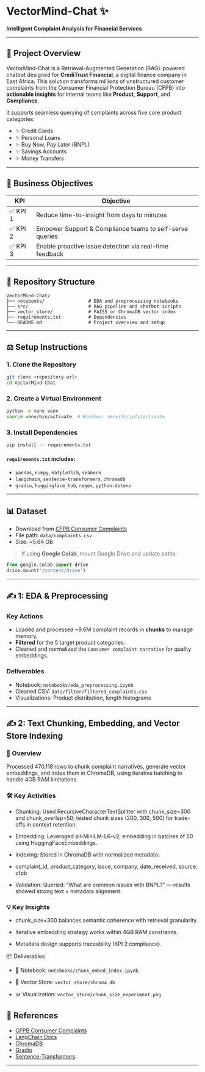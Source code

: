 # VectorMind-Chat ✨

**Intelligent Complaint Analysis for Financial Services**

---

## 📅 Project Overview

VectorMind-Chat is a Retrieval-Augmented Generation (RAG)-powered chatbot designed for **CrediTrust Financial**, a digital finance company in East Africa. This solution transforms millions of unstructured customer complaints from the Consumer Financial Protection Bureau (CFPB) into **actionable insights** for internal teams like **Product**, **Support**, and **Compliance**.

It supports seamless querying of complaints across five core product categories:

* ✨ Credit Cards
* ✨ Personal Loans
* ✨ Buy Now, Pay Later (BNPL)
* ✨ Savings Accounts
* ✨ Money Transfers

---

## 🌟 Business Objectives

| KPI     | Objective                                                |
| ------- | -------------------------------------------------------- |
| ✅ KPI 1 | Reduce time-to-insight from days to minutes              |
| ✅ KPI 2 | Empower Support & Compliance teams to self-serve queries |
| ✅ KPI 3 | Enable proactive issue detection via real-time feedback  |

---

## 📂 Repository Structure

```
VectorMind-Chat/
├── notebooks/                # EDA and preprocessing notebooks
├── src/                      # RAG pipeline and chatbot scripts
├── vector_store/             # FAISS or ChromaDB vector index
├── requirements.txt          # Dependencies
└── README.md                 # Project overview and setup
```

---

## ⚖️ Setup Instructions

### 1. Clone the Repository

```bash
git clone <repository-url>
cd VectorMind-Chat
```

### 2. Create a Virtual Environment

```bash
python -m venv venv
source venv/bin/activate  # Windows: venv\Scripts\activate
```

### 3. Install Dependencies

```bash
pip install -r requirements.txt
```

#### `requirements.txt` includes:

* `pandas`, `numpy`, `matplotlib`, `seaborn`
* `langchain`, `sentence-transformers`, `chromadb`
* `gradio`, `huggingface_hub`, `regex`, `python-dotenv`

---

## 📊 Dataset

* Download from [CFPB Consumer Complaints](https://www.consumerfinance.gov/data-research/consumer-complaints/)
* File path: `data/complaints.csv`
* Size: \~5.64 GB

> If using **Google Colab**, mount Google Drive and update paths:

```python
from google.colab import drive
drive.mount('/content/drive')
```

---

## ✍️ 1: EDA & Preprocessing

### Key Actions

* Loaded and processed \~9.6M complaint records in **chunks** to manage memory.
* **Filtered** for the 5 target product categories.
* Cleaned and normalized the `Consumer complaint narrative` for quality embeddings.

### Deliverables

* Notebook: `notebooks/eda_preprocessing.ipynb`
* Cleaned CSV: `data/filter/filtered_complaints.csv`
* Visualizations: Product distribution, length histograms

---
## ✍️ 2: Text Chunking, Embedding, and Vector Store Indexing

### 📌 Overview

Processed 470,118 rows to chunk complaint narratives, generate vector embeddings, and index them in ChromaDB, using iterative batching to handle 4GB RAM limitations.

### 🛠️ Key Activities

* Chunking: Used RecursiveCharacterTextSplitter with chunk_size=300 and chunk_overlap=50; tested chunk sizes (200, 300, 500) for trade-offs in context retention.

* Embedding: Leveraged all-MiniLM-L6-v2, embedding in batches of 50 using HuggingFaceEmbeddings.

* Indexing: Stored in ChromaDB with normalized metadata:

* complaint_id, product_category, issue, company, date_received, source: cfpb

* Validation: Queried: “What are common issues with BNPL?” — results showed strong text + metadata alignment.

### 💡 Key Insights

* chunk_size=300 balances semantic coherence with retrieval granularity.

* Iterative embedding strategy works within 4GB RAM constraints.

* Metadata design supports traceability (KPI 2 compliance).

📦 Deliverables

* 📓 Notebook: `notebooks/chunk_embed_index.ipynb`

* 🧠 Vector Store: `vector_store/chroma_db`

* 📊 Visualization: `vector_store/chunk_size_experiment.png`


## 🔗 References

* [CFPB Consumer Complaints](https://www.consumerfinance.gov/data-research/consumer-complaints/)
* [LangChain Docs](https://docs.langchain.com/)
* [ChromaDB](https://docs.trychroma.com/)
* [Gradio](https://www.gradio.app/)
* [Sentence-Transformers](https://www.sbert.net/)

---
